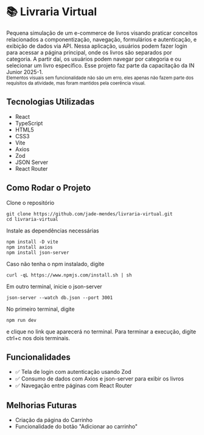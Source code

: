 # 📚 Livraria Virtual
Pequena simulação de um e-commerce de livros visando praticar conceitos relacionados a componentização, navegação, formulários e autenticação, e exibição de dados via API. Nessa aplicação, usuários podem fazer login para acessar a página principal, onde os livros são separados por categoria. A partir daí, os usuários podem navegar por categoria e ou selecionar um livro específico. Esse projeto faz parte da capacitação da IN Junior 2025-1. <br>
<sub>Elementos visuais sem funcionalidade não são um erro, eles apenas não fazem parte dos requisitos da atividade, mas foram mantidos pela coerência visual.</sub>

## Tecnologias Utilizadas
* React
* TypeScript 
* HTML5
* CSS3
* Vite
* Axios
* Zod
* JSON Server
* React Router

## Como Rodar o Projeto
Clone o repositório 
```
git clone https://github.com/jade-mendes/livraria-virtual.git
cd livraria-virtual
```
Instale as dependências necessárias
```
npm install -D vite
npm install axios
npm install json-server
```
Caso não tenha o npm instalado, digite
```
curl -qL https://www.npmjs.com/install.sh | sh
```
Em outro terminal, inicie o json-server
```
json-server --watch db.json --port 3001
```

No primeiro terminal, digite
```
npm run dev
```
e clique no link que aparecerá no terminal. Para terminar a execução, digite ctrl+c nos dois terminais.

## Funcionalidades
* ✅ Tela de login com autenticação usando Zod
* ✅ Consumo de dados com Axios e json-server para exibir os livros
* ✅ Navegação entre páginas com React Router

## Melhorias Futuras
* Criação da página do Carrinho
* Funcionalidade do botão "Adicionar ao carrinho"
